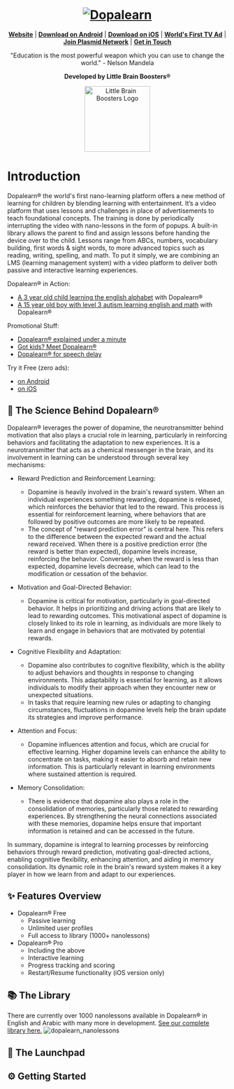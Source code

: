 <h1 align="center">
  <a href="https://www.dopalearn.com">
    <img src="https://uploads-ssl.webflow.com/61a4ecbcf1407008e0dd07fb/63a1d14e4828c1917d8e0df9_dopalearn_black_registered.png" alt="Dopalearn">
  </a>
</h1>


<p align=center>
  <strong><a href="https://www.dopalearn.com">Website</a></strong>
  | <strong><a href="https://play.google.com/store/apps/details?id=com.littlebrainboosters.dopalearn">Download on Android</a></strong>
  | <strong><a href="https://apps.apple.com/us/app/dopalearn/id1542507323">Download on iOS</a></strong>
  | <strong><a href="https://www.youtube.com/watch?v=lsjc2uDi1OI">World's First TV Ad</a></strong>
  | <strong><a href="https://www.plasmid.network">Join Plasmid Network</a></strong>
  | <strong><a href="">Get in Touch</a></strong>
</p>

<p align="center">
"Education is the most powerful weapon which you can use to change the world." - Nelson Mandela
</p>

<p align="center">
  <strong>Developed by Little Brain Boosters®</a></strong>
</p>

<p align="center">
  <a href="https://www.dopalearn.com">
    <img width="150px" src="https://uploads-ssl.webflow.com/61a4ecbcf1407008e0dd07fb/66c0fd759fb59105a9e50e4f_lbb_studio_large.png" alt="Little Brain Boosters Logo"/>
  </a>
</p>

# Introduction

Dopalearn® the world's first nano-learning platform offers a new method of learning for children by blending learning with entertainment. It’s a video platform that uses lessons and challenges in place of advertisements to teach foundational concepts. The training is done by periodically interrupting the video with nano-lessons in the form of popups. A built-in library allows the parent to find and assign lessons before handing the device over to the child. Lessons range from ABCs, numbers, vocabulary building, first words & sight words, to more advanced topics such as reading, writing, spelling, and math. To put it simply, we are combining an LMS (learning management system) with a video platform to deliver both passive and interactive learning experiences.

Dopalearn® in Action:
* [A 3 year old child learning the english alphabet](https://youtube.com/shorts/pKa4rbOnMPk) with Dopalearn®
* [A 15 year old boy with level 3 autism learning english and math](https://youtu.be/gBZUCWVDbAY) with Dopalearn®

Promotional Stuff:
* [Dopalearn® explained under a minute](https://youtube.com/shorts/1gcMx_IDOZY)
* [Got kids? Meet Dopalearn®](https://www.youtube.com/watch?v=7F6yH6R_H_U)
* [Dopalearn® for speech delay](https://youtube.com/shorts/WGY0082PQZo)

Try it Free (zero ads):
* [on Android](https://play.google.com/store/apps/details?id=com.littlebrainboosters.dopalearn)
* [on iOS](https://apps.apple.com/us/app/dopalearn/id1542507323)

📓 The Science Behind Dopalearn®
---------------------------
Dopalearn® leverages the power of dopamine, the neurotransmitter behind motivation that also plays a crucial role in learning, particularly in reinforcing behaviors and facilitating the adaptation to new experiences. It is a neurotransmitter that acts as a chemical messenger in the brain, and its involvement in learning can be understood through several key mechanisms:

* Reward Prediction and Reinforcement Learning:
  - Dopamine is heavily involved in the brain's reward system. When an individual experiences something rewarding, dopamine is released, which reinforces the behavior that led to the reward. This process is essential for reinforcement learning, where behaviors that are followed by positive outcomes are more likely to be repeated.
  - The concept of "reward prediction error" is central here. This refers to the difference between the expected reward and the actual reward received. When there is a positive prediction error (the reward is better than expected), dopamine levels increase, reinforcing the behavior. Conversely, when the reward is less than expected, dopamine levels decrease, which can lead to the modification or cessation of the behavior.

* Motivation and Goal-Directed Behavior:
   - Dopamine is critical for motivation, particularly in goal-directed behavior. It helps in prioritizing and driving actions that are likely to lead to rewarding outcomes. This motivational aspect of dopamine is closely linked to its role in learning, as individuals are more likely to learn and engage in behaviors that are motivated by potential rewards.

* Cognitive Flexibility and Adaptation:
   - Dopamine also contributes to cognitive flexibility, which is the ability to adjust behaviors and thoughts in response to changing environments. This adaptability is essential for learning, as it allows individuals to modify their approach when they encounter new or unexpected situations.
   - In tasks that require learning new rules or adapting to changing circumstances, fluctuations in dopamine levels help the brain update its strategies and improve performance.

* Attention and Focus:
   - Dopamine influences attention and focus, which are crucial for effective learning. Higher dopamine levels can enhance the ability to concentrate on tasks, making it easier to absorb and retain new information. This is particularly relevant in learning environments where sustained attention is required.

* Memory Consolidation:
   - There is evidence that dopamine also plays a role in the consolidation of memories, particularly those related to rewarding experiences. By strengthening the neural connections associated with these memories, dopamine helps ensure that important information is retained and can be accessed in the future.

In summary, dopamine is integral to learning processes by reinforcing behaviors through reward prediction, motivating goal-directed actions, enabling cognitive flexibility, enhancing attention, and aiding in memory consolidation. Its dynamic role in the brain's reward system makes it a key player in how we learn from and adapt to our experiences.

✨ Features Overview
---------------------------
* Dopalearn® Free
  - Passive learning
  - Unlimited user profiles
  - Full access to library (1000+ nanolessons)
* Dopalearn® Pro
  - Including the above
  - Interactive learning
  - Progress tracking and scoring
  - Restart/Resume functionality (iOS version only)

📚 The Library
---------------------------
There are currently over 1000 nanolessons available in Dopalearn® in English and Arabic with many more in development. [See our complete library here.](https://www.dopalearn.com/library)
![dopalearn_nanolessons](https://github.com/user-attachments/assets/df56771d-292b-42f3-aa8f-30af419b850f)

🚀 The Launchpad
---------------------------

⚙️ Getting Started
---------------------------
